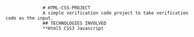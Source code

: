                   # HTML-CSS-PROJECT
                  A simple verification code project to take verification code as the input.
                  ## TECHNOLOGIES INVOLVED
                  **Html5 CSS3 Javascript
